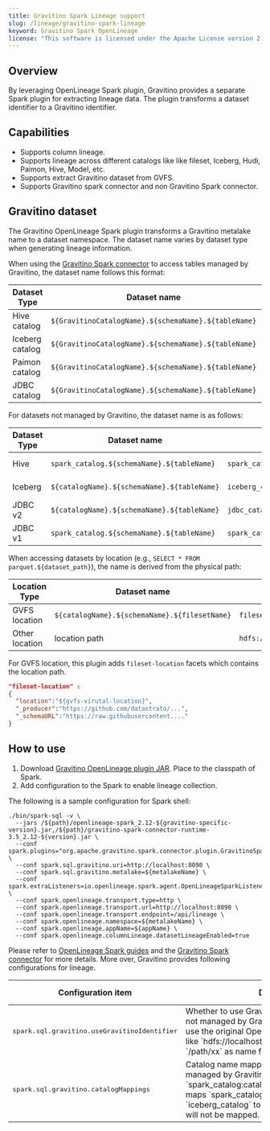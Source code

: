 ```yaml
---
title: Gravitino Spark Lineage support
slug: /lineage/gravitino-spark-lineage
keyword: Gravitino Spark OpenLineage
license: "This software is licensed under the Apache License version 2."
---
```


## Overview

By leveraging OpenLineage Spark plugin, Gravitino provides a separate Spark plugin for extracting lineage data.
The plugin transforms a dataset identifier to a Gravitino identifier.

## Capabilities

- Supports column lineage.
- Supports lineage across different catalogs like like fileset, Iceberg, Hudi, Paimon, Hive, Model, etc.
- Supports extract Gravitino dataset from GVFS.
- Supports Gravitino spark connector and non Gravitino Spark connector.

## Gravitino dataset

The Gravitino OpenLineage Spark plugin transforms a Gravitino metalake name to a dataset namespace.
The dataset name varies by dataset type when generating lineage information.

When using the [Gravitino Spark connector](../connectors/spark/index.md) to access tables managed by Gravitino,
the dataset name follows this format:

| Dataset Type    | Dataset name                                         | Example                    | Since Version    |
|-----------------|------------------------------------------------------|----------------------------|------------------|
| Hive catalog    | `${GravitinoCatalogName}.${schemaName}.${tableName}` | `hive_catalog.db.student`  | 0.9.0-incubating |
| Iceberg catalog | `${GravitinoCatalogName}.${schemaName}.${tableName}` | `iceberg_catalog.db.score` | 0.9.0-incubating |
| Paimon catalog  | `${GravitinoCatalogName}.${schemaName}.${tableName}` | `paimon_catalog.db.detail` | 0.9.0-incubating |
| JDBC catalog    | `${GravitinoCatalogName}.${schemaName}.${tableName}` | `jdbc_catalog.db.score`    | 0.9.0-incubating |

For datasets not managed by Gravitino, the dataset name is as follows:

| Dataset Type | Dataset name                                | Example                               | Since Version    |
|--------------|---------------------------------------------|---------------------------------------|------------------|
| Hive         | `spark_catalog.${schemaName}.${tableName}`  | `spark_catalog.db.table`              | 0.9.0-incubating |
| Iceberg      | `${catalogName}.${schemaName}.${tableName}` | `iceberg_catalog.db.table`            | 0.9.0-incubating |
| JDBC v2      | `${catalogName}.${schemaName}.${tableName}` | `jdbc_catalog.db.table`               | 0.9.0-incubating |
| JDBC v1      | `spark_catalog.${schemaName}.${tableName}`  | `spark_catalog.postgres.public.table` | 0.9.0-incubating |

When accessing datasets by location (e.g., `SELECT * FROM parquet.${dataset_path}`), the name is derived from the physical path:

| Location Type  | Dataset name                                  | Example                               | Since Version    |
|----------------|-----------------------------------------------|---------------------------------------|------------------|
| GVFS location  | `${catalogName}.${schemaName}.${filesetName}` | `fileset_catalog.schema.fileset_a`    | 0.9.0-incubating |
| Other location | location path                                 | `hdfs://127.0.0.1:9000/tmp/a/student` | 0.9.0-incubating |

For GVFS location, this plugin adds `fileset-location` facets which contains the location path.

```json
"fileset-location" :
{
  "location":"${gvfs-virutal-location}",
  "_producer":"https://github.com/datastrato/...",
  "_schemaURL":"https://raw.githubusercontent...."
}
```

## How to use 

1. Download [Gravitino OpenLineage plugin JAR](https://github.com/datastrato/gravitino-openlineage-plugins/tree/main/spark-plugin/).
   Place to the classpath of Spark.
1. Add configuration to the Spark to enable lineage collection.

The following is a sample configuration for Spark shell:

```shell
./bin/spark-sql -v \
  --jars /${path}/openlineage-spark_2.12-${gravitino-specific-version}.jar,/${path}/gravitino-spark-connector-runtime-3.5_2.12-${version}.jar \
  --conf spark.plugins="org.apache.gravitino.spark.connector.plugin.GravitinoSparkPlugin" \
  --conf spark.sql.gravitino.uri=http://localhost:8090 \
  --conf spark.sql.gravitino.metalake=${metalakeName} \
  --conf spark.extraListeners=io.openlineage.spark.agent.OpenLineageSparkListener \
  --conf spark.openlineage.transport.type=http \
  --conf spark.openlineage.transport.url=http://localhost:8090 \
  --conf spark.openlineage.transport.endpoint=/api/lineage \
  --conf spark.openlineage.namespace=${metalakeName} \
  --conf spark.openlineage.appName=${appName} \
  --conf spark.openlineage.columnLineage.datasetLineageEnabled=true 
```

Please refer to [OpenLineage Spark guides](https://openlineage.io/docs/guides/spark/)
and the [Gravitino Spark connector](../connectors/spark/index.md) for more details.
More over, Gravitino provides following configurations for lineage. 

<table>
<thead>
<tr>
  <th>Configuration item</th>
  <th>Description</th>
  <th>Default value</th>
  <th>Required</th>
  <th>Since Version</th>
</tr>
</thead>
<tbody>
<tr>
  <td><tt>spark.sql.gravitino.useGravitinoIdentifier</tt></td>
  <td>
    Whether to use Gravitino identifier for the dataset not managed by Gravitino.
    If setting to `false`, will use the original OpenLineage dataset identifier,
    like `hdfs://localhost:9000` as namespace and `/path/xx` as name for hive table.
  </td>
  <td>True</td>
  <td>No</td>
  <td>0.9.0-incubating</td>
</tr>
<tr>
  <td><tt>spark.sql.gravitino.catalogMappings</tt></td>
  <td>
    Catalog name mapping roles for the dataset not managed by Gravitino.
    For example, `spark_catalog:catalog1,iceberg_catalog:catalog2` maps `spark_catalog` to `catalog1`
    and `iceberg_catalog` to `catalog2`, the other catalogs will not be mapped.
  </td>
  <td>None</td>
  <td>No</td>
  <td>0.9.0-incubating</td>
</tr>
</tbody>
</table>

